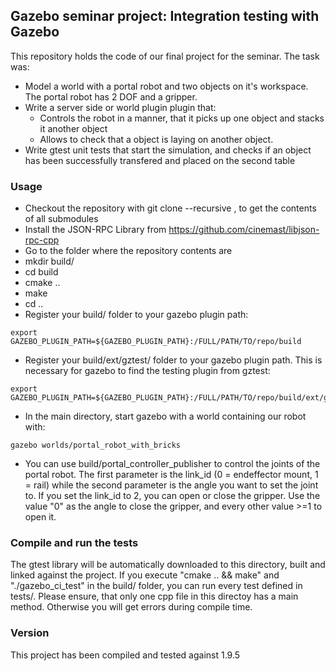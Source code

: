 ## Gazebo seminar project: Integration testing with Gazebo
This repository holds the code of our final project for the seminar. The task was:

- Model a world with a portal robot and two objects on it's workspace. The portal robot has 2 DOF and a gripper.
- Write a server side or world plugin plugin that:
  - Controls the robot in a manner, that it picks up one object and stacks it another object
  - Allows to check that a object is laying on another object.
- Write gtest unit tests that start the simulation, and checks if an object has been successfully transfered and placed on the second table

### Usage
- Checkout the repository with git clone --recursive , to get the contents of all submodules
- Install the JSON-RPC Library from https://github.com/cinemast/libjson-rpc-cpp
- Go to the folder where the repository contents are
- mkdir build/
- cd build
- cmake ..
- make
- cd ..
- Register your build/ folder to your gazebo plugin path:
```
export GAZEBO_PLUGIN_PATH=${GAZEBO_PLUGIN_PATH}:/FULL/PATH/TO/repo/build
```
- Register your build/ext/gztest/ folder to your gazebo plugin path. This is necessary for gazebo to find the testing plugin from gztest:
```
export GAZEBO_PLUGIN_PATH=${GAZEBO_PLUGIN_PATH}:/FULL/PATH/TO/repo/build/ext/gztest/
```
- In the main directory, start gazebo with a world containing our robot with:
```
gazebo worlds/portal_robot_with_bricks
```
- You can use build/portal_controller_publisher to control the joints of the portal robot. The first parameter is the link_id (0 = endeffector mount, 1 = rail) while the second parameter is the angle you want to set the joint to. If you set the link_id to 2, you can open or close the gripper. Use the value "0" as the angle to close the gripper, and every other value >=1 to open it.

### Compile and run the tests
The gtest library will be automatically downloaded to this directory, built and linked against the project. If you execute "cmake .. && make" and "./gazebo_ci_test" in the build/ folder, you can run every test defined in tests/.
Please ensure, that only one cpp file in this directoy has a main method. Otherwise you will get errors during compile time.

### Version
This project has been compiled and tested against 1.9.5
